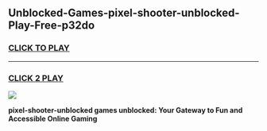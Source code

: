 
## Unblocked-Games-pixel-shooter-unblocked-Play-Free-p32do
<h3>
<a href="https://premium76.site?title=pixel-shooter-unblocked&ref=12A">CLICK TO PLAY</a></h3>
<hr>

<h3>
<a href="https://premium76.site?title=pixel-shooter-unblocked&ref=12A">CLICK 2 PLAY</a>
  
</h3>

<a href="https://premium76.site?title=pixel-shooter-unblocked&ref=12A"><img src="https://clearcache.store/games.png"></a>


**pixel-shooter-unblocked games unblocked: Your Gateway to Fun and Accessible Online Gaming**
